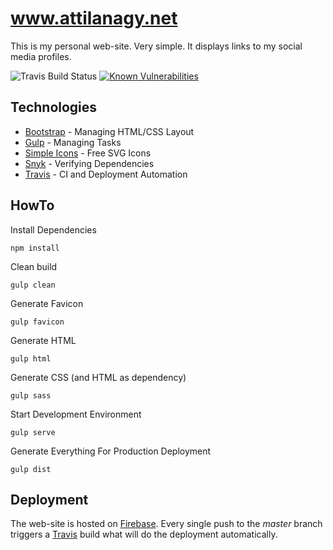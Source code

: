 # www.attilanagy.net

This is my personal web-site. Very simple. It displays links to my social
media profiles.

![Travis Build Status](https://travis-ci.org/attilanagy/www.attilanagy.net.svg?branch=master)
[![Known Vulnerabilities](https://snyk.io/test/github/attilanagy/www.attilanagy.net/badge.svg)](https://snyk.io/test/github/attilanagy/www.attilanagy.net)

## Technologies

* [Bootstrap][bootstrap] - Managing HTML/CSS Layout
* [Gulp][gulp] - Managing Tasks
* [Simple Icons][simpleicons] - Free SVG Icons
* [Snyk][snyk] - Verifying Dependencies
* [Travis][travis] - CI and Deployment Automation

## HowTo

Install Dependencies

`npm install`

Clean build

`gulp clean`

Generate Favicon

`gulp favicon`

Generate HTML

`gulp html`

Generate CSS (and HTML as dependency)

`gulp sass`

Start Development Environment

`gulp serve`

Generate Everything For Production Deployment

`gulp dist`

## Deployment

The web-site is hosted on [Firebase][firebase]. Every single push to
the *master* branch triggers a [Travis][travis] build what will do the
deployment automatically.

[bootstrap]:    https://getbootstrap.com/
[gulp]:         https://gulpjs.com/
[travis]:       https://travis-ci.org/
[firebase]:     https://firebase.google.com/
[snyk]:         https://snyk.io/
[simpleicons]:  https://simpleicons.org/
